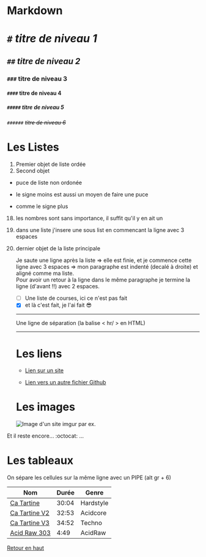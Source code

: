 # Markdown

<a name="haut">

# `#` *titre de niveau 1*
## `##` _titre de niveau 2_
### `###` **titre de niveau 3**
#### `####` __titre de niveau 4__
##### `#####` **titre de _niveau_ 5**
###### `######` ~~titre de niveau 6~~

# Les Listes

1. Premier objet de liste ordée
2. Second objet
  * puce de liste non ordonée
  - le signe moins est aussi un moyen de faire une puce
  + comme le signe plus
  18. les nombres sont sans importance, il suffit qu'il y en ait un
   18. dans une liste j'insere une sous list en commencant la ligne avec 3 espaces
4. dernier objet de la liste principale

   Je saute une ligne après la liste => elle est finie, et je commence cette ligne avec 3 espaces => mon paragraphe est indenté (decalé à droite) et aligné comme ma liste.  
   Pour avoir un retour à la ligne dans le même paragraphe je termine la ligne (d'avant !!) avec 2 espaces.
   
   - [ ] Une liste de courses, ici ce n'est pas fait
   - [x] et là c'est fait, je l'ai fait :sunglasses:

   ---

   Une ligne de séparation (la balise < hr/ > en HTML)

   ---

   # Les liens


   * [Lien sur un site](https://soundcloud.com/)


   * [Lien vers un autre fichier Github](https://github.com/TDRSM/Cours/tree/master/site)


    # Les images

    ![Image d'un site imgur par ex.](https://img00.deviantart.net/4ef0/i/2013/026/5/4/katana_logo_by_dirtyhex434-d5such7.png)

Et il reste encore... :octocat: ...

# Les tableaux

On sépare les cellules sur la même ligne avec un PIPE (alt gr + 6)

Nom | Durée | Genre
--- | --- | ---
[Ca Tartine](https://soundcloud.com/thundersamurai/ca-tartine) | 30:04 | Hardstyle
[Ca Tartine V2](https://soundcloud.com/thundersamurai/ca-tartine-v2) | 32:53 | Acidcore
[Ca Tartine V3](https://soundcloud.com/thundersamurai/ca-tartine-v3) | 34:52 | Techno
[Acid Raw 303](https://soundcloud.com/thundersamurai/acidraw-303) | 4:49 | AcidRaw


   [Retour en haut](#haut)
